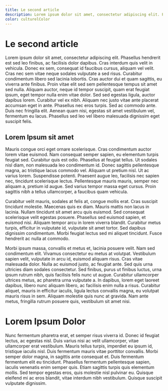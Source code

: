 ```yaml
---
title: Le second article
description: Lorem ipsum dolor sit amet, consectetur adipiscing elit. Phasellus hendrerit est sed leo finibus, ac facilisis dolor dapibus.
color: culturelColor
---
```


# Le second article

Lorem ipsum dolor sit amet, consectetur adipiscing elit. Phasellus hendrerit est sed leo finibus, ac facilisis dolor dapibus. Cras interdum quis velit in vehicula. Donec ex sem, consequat id faucibus cursus, aliquam vel velit. Cras nec sem vitae neque sodales vulputate a sed risus. Curabitur condimentum libero sed lacinia lobortis. Cras auctor dui et quam sagittis, eu viverra ante finibus. Proin vitae elit sed sem pellentesque tempus sit amet sed nulla. Aliquam auctor, neque id tempor suscipit, quam erat feugiat ipsum, eget tempor nulla enim vitae dolor. Sed sed egestas ligula, auctor dapibus lorem. Curabitur vel ex nibh. Aliquam nec justo vitae ante placerat accumsan eget in ante. Phasellus nec eros turpis. Sed ac commodo ante. Duis nec fringilla elit. Aenean quam nisi, egestas sit amet vestibulum vel, fermentum eu lacus. Phasellus sed leo vel libero malesuada dignissim eget suscipit felis.

## Lorem Ipsum sit amet

Mauris congue orci eget ornare scelerisque. Cras condimentum auctor lorem vitae euismod. Nam consequat semper sapien, eu elementum turpis feugiat sed. Curabitur quis est odio. Phasellus at feugiat tellus. Ut sodales nisl diam, non malesuada leo condimentum id. Donec sagittis pellentesque magna, ac tristique lacus commodo vel. Aliquam ut pretium nisl. Ut ac varius lorem. Suspendisse potenti. Praesent augue leo, facilisis nec sapien nec, tincidunt scelerisque lectus. Pellentesque mauris mauris, semper nec aliquam a, pretium id augue. Sed varius tempor massa eget cursus. Proin sagittis nibh a tellus ullamcorper, a faucibus quam vehicula.

Curabitur velit mauris, sodales at felis at, congue mollis erat. Cras suscipit tincidunt molestie. Maecenas quis ex diam. Mauris mattis non lacus in lacinia. Nullam tincidunt sit amet arcu quis euismod. Sed consequat scelerisque velit egestas posuere. Phasellus sed euismod sapien, et euismod nisi. Aliquam tempor arcu in lorem viverra blandit. Curabitur metus turpis, efficitur in vulputate id, vulputate sit amet tortor. Sed dapibus dignissim condimentum. Morbi feugiat lectus sed mi aliquet tincidunt. Fusce hendrerit ac nulla at commodo.

Morbi ipsum massa, convallis et metus et, lacinia posuere velit. Nam sed condimentum elit. Vivamus consectetur eu metus at volutpat. Vestibulum sapien velit, vulputate in arcu id, euismod aliquam risus. Cras vitae malesuada dolor. Nulla ac euismod justo, ac feugiat ante. Sed quis urna ultricies diam sodales consectetur. Sed finibus, purus ut finibus luctus, urna ipsum rutrum nibh, quis facilisis felis nunc ut augue. Curabitur ullamcorper ultrices metus, ac pharetra urna vulputate a. In dapibus, lorem eget laoreet dapibus, libero nunc aliquam libero, ac facilisis enim nulla a risus. Curabitur aliquet, mauris in efficitur iaculis, ligula lectus convallis magna, eu volutpat mauris risus in sem. Aliquam molestie quis nunc at gravida. Nam ante metus, fringilla rutrum posuere quis, vestibulum sit amet nisi.

# Lorem Ipsum Dolor

Nunc fermentum pharetra erat, et semper risus viverra id. Donec id feugiat lectus, ac egestas nisl. Duis varius nisi ac velit ullamcorper, vitae ullamcorper erat vestibulum. Mauris tellus turpis, imperdiet eu ipsum id, tristique iaculis nisl. Duis fermentum mauris vitae porttitor convallis. Morbi semper dolor magna, in sagittis ante consequat et. Duis fermentum fermentum elit eu tincidunt. Phasellus fermentum pellentesque sapien, iaculis venenatis enim semper quis. Etiam sagittis turpis quis elementum mollis. Sed tempor egestas eros, quis molestie nisl pulvinar eu. Quisque eleifend mi ac eros blandit, vitae interdum nibh vestibulum. Quisque suscipit vulputate dignissim.
